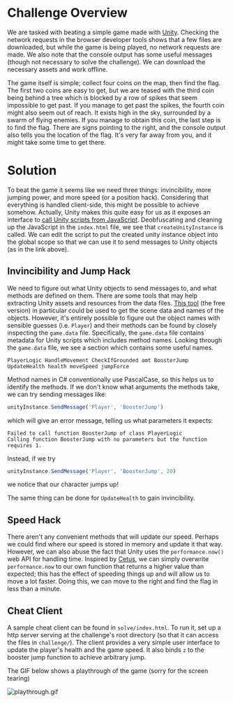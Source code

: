 # Challenge Overview

We are tasked with beating a simple game made with [Unity](https://unity.com/). Checking the network requests in the browser developer tools shows that a few files are downloaded, but while the game is being played, no network requests are made. We also note that the console output has some useful messages (though not necessary to solve the challenge). We can download the necessary assets and work offline.

The game itself is simple; collect four coins on the map, then find the flag. The first two coins are easy to get, but we are teased with the third coin being behind a tree which is blocked by a row of spikes that seem impossible to get past. If you manage to get past the spikes, the fourth coin might also seem out of reach. It exists high in the sky, surrounded by a swarm of flying enemies. If you manage to obtain this coin, the last step is to find the flag. There are signs pointing to the right, and the console output also tells you the location of the flag. It's very far away from you, and it might take some time to get there.

# Solution

To beat the game it seems like we need three things: invincibility, more jumping power, and more speed (or a position hack). Considering that everything is handled client-side, this might be possible to achieve somehow. Actually, Unity makes this quite easy for us as it exposes an interface to [call Unity scripts from JavaScript](https://docs.unity3d.com/Manual/webgl-interactingwithbrowserscripting.html). Deobfuscating and cleaning up the JavaScript in the `index.html` file, we see that `createUnityInstance` is called. We can edit the script to put the created unity instance object into the global scope so that we can use it to send messages to Unity objects (as in the link above).

## Invincibility and Jump Hack

We need to figure out what Unity objects to send messages to, and what methods are defined on them. There are some tools that may help extracting Unity assets and resources from the data files. [This tool](https://devxdevelopment.com/) (the free version) in particular could be used to get the scene data and names of the objects. However, it's entirely possible to figure out the object names with sensible guesses (i.e. `Player`) and their methods can be found by closely inspecting the `game.data` file. Specifically, the `game.data` file contains metadata for Unity scripts which includes method names. Looking through the `game.data` file, we see a section which contains some useful names.

```
PlayerLogic HandleMovement CheckIfGrounded amt BoosterJump UpdateHealth health moveSpeed jumpForce
```

Method names in C# conventionally use PascalCase, so this helps us to identify the methods. If we don't know what arguments the methods take, we can try sending messages like:

```js
unityInstance.SendMessage('Player', 'BoosterJump')
```

which will give an error message, telling us what parameters it expects:

```
Failed to call function BoosterJump of class PlayerLogic
Calling function BoosterJump with no parameters but the function requires 1.
```

Instead, if we try

```js
unityInstance.SendMessage('Player', 'BoosterJump', 20)
```

we notice that our character jumps up!

The same thing can be done for `UpdateHealth` to gain invincibility.

## Speed Hack

There aren't any convenient methods that will update our speed. Perhaps we could find where our speed is stored in memory and update it that way. However, we can also abuse the fact that Unity uses the `performance.now()` web API for handling time. Inspired by [Cetus](https://github.com/Qwokka/Cetus), we can simply overwrite `performance.now` to our own function that returns a higher value than expected; this has the effect of speeding things up and will allow us to move a lot faster. Doing this, we can move to the right and find the flag in less than a minute.

## Cheat Client

A sample cheat client can be found in `solve/index.html`. To run it, set up a http server serving at the challenge's root directory (so that it can access the files in `challenge/`). The client provides a very simple user interface to update the player's health and the game speed. It also binds `z` to the booster jump function to achieve arbitrary jump.

The GIF below shows a playthrough of the game (sorry for the screen tearing)

![playthrough.gif](./playthrough.gif)
